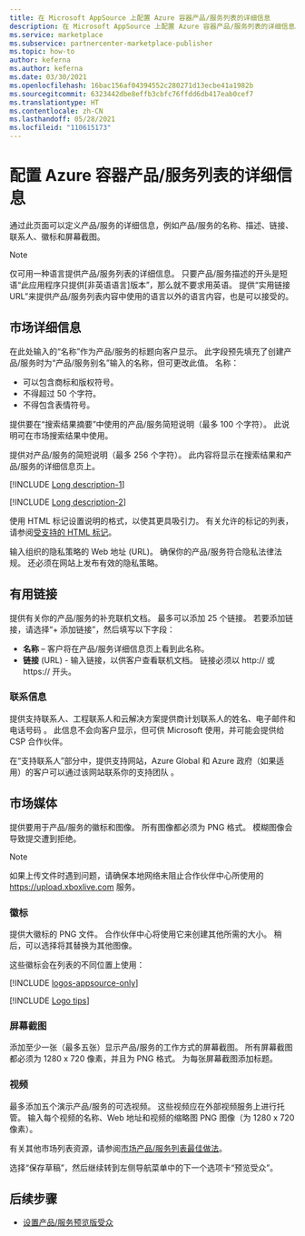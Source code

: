 ```yaml
---
title: 在 Microsoft AppSource 上配置 Azure 容器产品/服务列表的详细信息
description: 在 Microsoft AppSource 上配置 Azure 容器产品/服务列表的详细信息。
ms.service: marketplace
ms.subservice: partnercenter-marketplace-publisher
ms.topic: how-to
author: keferna
ms.author: keferna
ms.date: 03/30/2021
ms.openlocfilehash: 16bac156af04394552c280271d13ecbe41a1982b
ms.sourcegitcommit: 6323442dbe8effb3cbfc76ffdd6db417eab0cef7
ms.translationtype: HT
ms.contentlocale: zh-CN
ms.lasthandoff: 05/28/2021
ms.locfileid: "110615173"
---
```

# <a name="configure-azure-container-offer-listing-details"></a>配置 Azure 容器产品/服务列表的详细信息

通过此页面可以定义产品/服务的详细信息，例如产品/服务的名称、描述、链接、联系人、徽标和屏幕截图。

> [!NOTE]
> 仅可用一种语言提供产品/服务列表的详细信息。 只要产品/服务描述的开头是短语“此应用程序只提供[非英语语言]版本”，那么就不要求用英语。 提供“实用链接 URL”来提供产品/服务列表内容中使用的语言以外的语言内容，也是可以接受的。

## <a name="marketplace-details"></a>市场详细信息

在此处输入的“名称”作为产品/服务的标题向客户显示。 此字段预先填充了创建产品/服务时为“产品/服务别名”输入的名称，但可更改此值。 名称：

- 可以包含商标和版权符号。
- 不得超过 50 个字符。
- 不得包含表情符号。

提供要在“搜索结果摘要”中使用的产品/服务简短说明（最多 100 个字符）。 此说明可在市场搜索结果中使用。

提供对产品/服务的简短说明（最多 256 个字符）。 此内容将显示在搜索结果和产品/服务的详细信息页上。

[!INCLUDE [Long description-1](includes/long-description-1.md)]

[!INCLUDE [Long description-2](includes/long-description-2.md)]

使用 HTML 标记设置说明的格式，以使其更具吸引力。 有关允许的标记的列表，请参阅[受支持的 HTML 标记](supported-html-tags.md)。

输入组织的隐私策略的 Web 地址 (URL)。 确保你的产品/服务符合隐私法律法规。 还必须在网站上发布有效的隐私策略。

## <a name="useful-links"></a>有用链接

提供有关你的产品/服务的补充联机文档。 最多可以添加 25 个链接。 若要添加链接，请选择“+ 添加链接”，然后填写以下字段：

- **名称** – 客户将在产品/服务详细信息页上看到此名称。
- **链接** (URL) - 输入链接，以供客户查看联机文档。 链接必须以 http:// 或 https:// 开头。

### <a name="contact-information"></a>联系信息

提供支持联系人、工程联系人和云解决方案提供商计划联系人的姓名、电子邮件和电话号码  。 此信息不会向客户显示，但可供 Microsoft 使用，并可能会提供给 CSP 合作伙伴。

在“支持联系人”部分中，提供支持网站，Azure Global 和 Azure 政府（如果适用）的客户可以通过该网站联系你的支持团队 。

## <a name="marketplace-media"></a>市场媒体

提供要用于产品/服务的徽标和图像。 所有图像都必须为 PNG 格式。 模糊图像会导致提交遭到拒绝。

>[!NOTE]
>如果上传文件时遇到问题，请确保本地网络未阻止合作伙伴中心所使用的 https://upload.xboxlive.com 服务。

### <a name="logos"></a>徽标

提供大徽标的 PNG 文件。 合作伙伴中心将使用它来创建其他所需的大小。 稍后，可以选择将其替换为其他图像。

这些徽标会在列表的不同位置上使用：

[!INCLUDE [logos-appsource-only](includes/logos-appsource-only.md)]

[!INCLUDE [Logo tips](includes/graphics-suggestions.md)]

### <a name="screenshots"></a>屏幕截图

添加至少一张（最多五张）显示产品/服务的工作方式的屏幕截图。 所有屏幕截图都必须为 1280 x 720 像素，并且为 PNG 格式。 为每张屏幕截图添加标题。

### <a name="videos"></a>视频

最多添加五个演示产品/服务的可选视频。 这些视频应在外部视频服务上进行托管。 输入每个视频的名称、Web 地址和视频的缩略图 PNG 图像（为 1280 x 720 像素）。

有关其他市场列表资源，请参阅[市场产品/服务列表最佳做法](gtm-offer-listing-best-practices.md)。

选择“保存草稿”，然后继续转到左侧导航菜单中的下一个选项卡“预览受众”。
<!-- #### Offer examples

The following examples show how the offer listing fields appear in different places of the offer.

This shows search results in Azure Marketplace:

[![Illustrates the search results in Azure Marketplace](media/azure-container/azure-create-7-search-results-mkt-plc-small.png)](media/azure-container/azure-create-7-search-results-mkt-plc.png#lightbox)

This shows the **Offer listing** page in Azure portal:

:::image type="content" source="media/azure-container/azure-create-8-offer-listing-portal.png" alt-text="Illustrates the Offer listing page in Azure portal.":::

This shows search results in Azure portal:

[![Illustrates the search results in Azure portal.](media/azure-container/azure-create-9-search-results-portal-small.png)](media/azure-container/azure-create-9-search-results-portal.png#lightbox) -->

## <a name="next-steps"></a>后续步骤

- [设置产品/服务预览版受众](azure-container-preview-audience.md)
